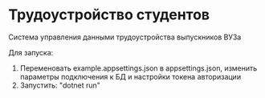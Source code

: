 # Трудоустройство студентов

Система управления данными трудоустройства выпускников ВУЗа

Для запуска:
1. Переменовать example.appsettings.json в appsettings.json, изменить параметры подключения к БД и настройки токена авторизации
2. Запустить: "dotnet run"